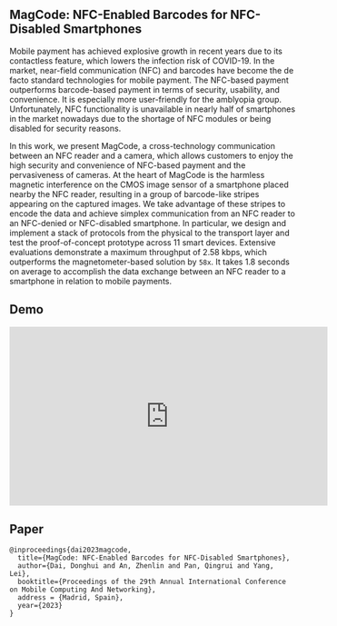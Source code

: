 ## MagCode: NFC-Enabled Barcodes for NFC-Disabled Smartphones

Mobile payment has achieved explosive growth in recent years due to its contactless feature, which lowers the infection risk of COVID-19. In the market, near-field communication (NFC) and barcodes have become the de facto standard technologies for mobile payment. The NFC-based payment outperforms barcode-based payment in terms of security, usability, and convenience. It is especially more user-friendly for the amblyopia group. Unfortunately,  NFC functionality is unavailable in nearly half of smartphones in the market nowadays due to the shortage of NFC modules or being disabled for security reasons. 

In this work, we present MagCode, a cross-technology communication between an NFC reader and a camera, which allows customers to enjoy the high security and convenience of NFC-based payment and the pervasiveness of cameras. At the heart of MagCode is the harmless magnetic interference on the CMOS image sensor of a smartphone placed nearby the NFC reader, resulting in a group of barcode-like stripes appearing on the captured images. We take advantage of these stripes to encode the data and achieve simplex communication from an NFC reader to an NFC-denied or NFC-disabled smartphone. In particular, we design and implement a stack of protocols from the physical to the transport layer and test the proof-of-concept prototype across 11 smart devices. Extensive evaluations demonstrate a maximum throughput of 2.58 kbps, which outperforms the magnetometer-based solution by `58x`. It takes 1.8 seconds on average to accomplish the data exchange between an NFC reader to a smartphone in relation to mobile payments.

## Demo

<iframe width="560" height="315" src="https://www.youtube.com/embed/4V5sG44i0hM" title="YouTube video player" frameborder="0" allow="accelerometer; autoplay; clipboard-write; encrypted-media; gyroscope; picture-in-picture; web-share" allowfullscreen></iframe>


## Paper
    
    @inproceedings{dai2023magcode,
      title={MagCode: NFC-Enabled Barcodes for NFC-Disabled Smartphones},
      author={Dai, Donghui and An, Zhenlin and Pan, Qingrui and Yang, Lei},
      booktitle={Proceedings of the 29th Annual International Conference on Mobile Computing And Networking},
      address = {Madrid, Spain},
      year={2023}
    }
    
   
